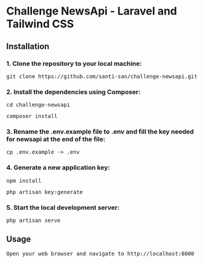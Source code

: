 
# Challenge NewsApi - Laravel and Tailwind CSS


## Installation

### 1. Clone the repository to your local machine:
<pre>git clone https://github.com/santi-san/challenge-newsapi.git</pre>

### 2. Install the dependencies using Composer:
<pre>cd challenge-newsapi</pre>
<pre>composer install</pre>

### 3. Rename the .env.example file to .env and fill the key needed for newsapi at the end of the file:
<pre>cp .env.example -> .env</pre>

### 4. Generate a new application key:
<pre>npm install</pre>
<pre>php artisan key:generate</pre>

### 5. Start the local development server:
<pre>php artisan serve</pre>

## Usage
<pre>Open your web browser and navigate to http://localhost:8000 to view the application.</pre>
